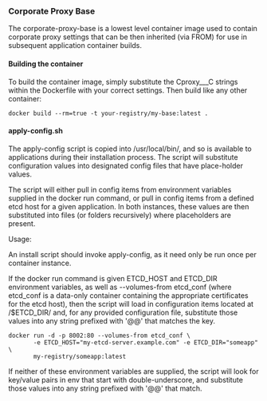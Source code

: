 ### Corporate Proxy Base
The corporate-proxy-base is a lowest level container image used to contain
corporate proxy settings that can be then inherited (via FROM) for use in
subsequent application container builds.

#### Building the container
To build the container image, simply substitute the Cproxy___C strings within
the Dockerfile with your correct settings. Then build like any other container:

```
docker build --rm=true -t your-registry/my-base:latest .
```

#### apply-config.sh
The apply-config script is copied into /usr/local/bin/, and so is available
to applications during their installation process. The script will substitute
configuration values into designated config files that have place-holder
values.

The script will either pull in config items from environment variables supplied
in the docker run command, or pull in config items from a defined etcd host
for a given application. In both instances, these values are then substituted
into files (or folders recursively) where placeholders are present.

Usage:

An install script should invoke apply-config, as it need only be run once
per container instance.

If the docker run command is given ETCD_HOST and ETCD_DIR environment variables,
as well as --volumes-from etcd_conf (where etcd_conf is a data-only container
containing the appropriate certificates for the etcd host), then the script
will load in configuration items located at /$ETCD_DIR/ and, for any provided
configuration file, substitute those values into any string prefixed with '@@'
that matches the key.

```
docker run -d -p 8002:80 --volumes-from etcd_conf \
       -e ETCD_HOST="my-etcd-server.example.com" -e ETCD_DIR="someapp" \
       my-registry/someapp:latest
```

If neither of these environment variables are supplied, the script will look
for key/value pairs in env that start with double-underscore, and substitute
those values into any string prefixed with '@@' that match.

